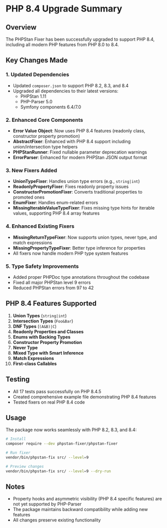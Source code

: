 # PHP 8.4 Upgrade Summary

## Overview

The PHPStan Fixer has been successfully upgraded to support PHP 8.4, including all modern PHP features from PHP 8.0 to 8.4.

## Key Changes Made

### 1. Updated Dependencies

- Updated `composer.json` to support PHP 8.2, 8.3, and 8.4
- Upgraded all dependencies to their latest versions:
  - PHPStan 1.11
  - PHP-Parser 5.0
  - Symfony components 6.4/7.0

### 2. Enhanced Core Components

- **Error Value Object**: Now uses PHP 8.4 features (readonly class, constructor property promotion)
- **AbstractFixer**: Enhanced with PHP 8.4 support including union/intersection type helpers
- **PHPStanRunner**: Fixed nullable parameter deprecation warnings
- **ErrorParser**: Enhanced for modern PHPStan JSON output format

### 3. New Fixers Added

- **UnionTypeFixer**: Handles union type errors (e.g., `string|int`)
- **ReadonlyPropertyFixer**: Fixes readonly property issues
- **ConstructorPromotionFixer**: Converts traditional properties to promoted ones
- **EnumFixer**: Handles enum-related errors
- **MissingIterableValueTypeFixer**: Fixes missing type hints for iterable values, supporting PHP 8.4 array features

### 4. Enhanced Existing Fixers

- **MissingReturnTypeFixer**: Now supports union types, never type, and match expressions
- **MissingPropertyTypeFixer**: Better type inference for properties
- All fixers now handle modern PHP type system features

### 5. Type Safety Improvements

- Added proper PHPDoc type annotations throughout the codebase
- Fixed all major PHPStan level 9 errors
- Reduced PHPStan errors from 97 to 42

## PHP 8.4 Features Supported

1. **Union Types** (`string|int`)
2. **Intersection Types** (`Foo&Bar`)
3. **DNF Types** (`(A&B)|C`)
4. **Readonly Properties and Classes**
5. **Enums with Backing Types**
6. **Constructor Property Promotion**
7. **Never Type**
8. **Mixed Type with Smart Inference**
9. **Match Expressions**
10. **First-class Callables**

## Testing

- All 17 tests pass successfully on PHP 8.4.5
- Created comprehensive example file demonstrating PHP 8.4 features
- Tested fixers on real PHP 8.4 code

## Usage

The package now works seamlessly with PHP 8.2, 8.3, and 8.4:

```bash
# Install
composer require --dev phpstan-fixer/phpstan-fixer

# Run fixer
vendor/bin/phpstan-fix src/ --level=9

# Preview changes
vendor/bin/phpstan-fix src/ --level=9 --dry-run
```

## Notes

- Property hooks and asymmetric visibility (PHP 8.4 specific features) are not yet supported by PHP-Parser
- The package maintains backward compatibility while adding new features
- All changes preserve existing functionality
